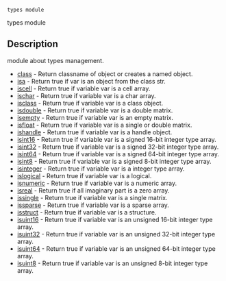 

	
	types module

types module

## Description
module about types management.


* [class](class.md) - Return classname of object or creates a named object.
* [isa](isa.md) - Return true if var is an object from the class str.
* [iscell](iscell.md) - Return true if variable var is a cell array.
* [ischar](ischar.md) - Return true if variable var is a char array.
* [isclass](isclass.md) - Return true if variable var is a class object.
* [isdouble](isdouble.md) - Return true if variable var is a double matrix.
* [isempty](isempty.md) - Return true if variable var is an empty matrix.
* [isfloat](isfloat.md) - Return true if variable var is a single or double matrix.
* [ishandle](ishandle.md) - Return true if variable var is a handle object.
* [isint16](isint16.md) - Return true if variable var is a signed 16-bit integer type array.
* [isint32](isint32.md) - Return true if variable var is a signed 32-bit integer type array.
* [isint64](isint64.md) - Return true if variable var is a signed 64-bit integer type array.
* [isint8](isint8.md) - Return true if variable var is a signed 8-bit integer type array.
* [isinteger](isinteger.md) - Return true if variable var is a integer type array.
* [islogical](islogical.md) - Return true if variable var is a logical.
* [isnumeric](isnumeric.md) - Return true if variable var is a numeric array.
* [isreal](isreal.md) - Return true if all imaginary part is a zero array.
* [issingle](issingle.md) - Return true if variable var is a single matrix.
* [issparse](issparse.md) - Return true if variable var is a sparse array.
* [isstruct](isstruct.md) - Return true if variable var is a structure.
* [isuint16](isuint16.md) - Return true if variable var is an unsigned 16-bit integer type array.
* [isuint32](isuint32.md) - Return true if variable var is an unsigned 32-bit integer type array.
* [isuint64](isuint64.md) - Return true if variable var is an unsigned 64-bit integer type array.
* [isuint8](isuint8.md) - Return true if variable var is an unsigned 8-bit integer type array.



